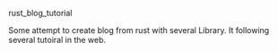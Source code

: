 rust_blog_tutorial

Some attempt to create blog from rust with several Library.
It following several tutoiral in the web.
